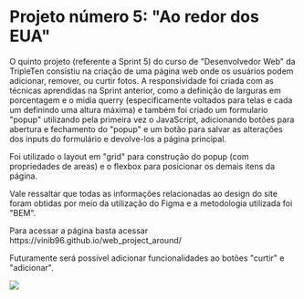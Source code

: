 # Projeto número 5: "Ao redor dos EUA"
<p>O quinto projeto (referente a Sprint 5) do curso de "Desenvolvedor Web" da TripleTen consistiu na criação de uma página web onde os usuários podem adicionar, remover, ou curtir fotos. A responsividade foi criada com as técnicas aprendidas na Sprint anterior, como a definição de larguras em porcentagem e o midia querry (especificamente voltados para telas e cada um definindo uma altura máxima) e também foi criado um formulario "popup" utilizando pela primeira vez o JavaScript, adicionando botões para abertura e fechamento do "popup" e um botão para salvar as alterações dos inputs do formulário e devolve-los a página principal.
<p>Foi utilizado o layout em "grid" para construção do popup (com propriedades de areas) e o flexbox para posicionar os demais itens da página.</p>
<p>Vale ressaltar que todas as informações relacionadas ao design do site foram obtidas por meio da utilização do Figma e a metodologia utilizada foi "BEM".</p>
<p> Para acessar a página basta acessar https://vinib96.github.io/web_project_around/ </p>
<p>Futuramente será possível adicionar funcionalidades ao botões "curtir" e "adicionar".</p>

<p>
  <img src="https://miro.medium.com/v2/resize:fit:679/1*i8-u-V8LTTbQwTeUwLI_BQ.gif" />
</p>
